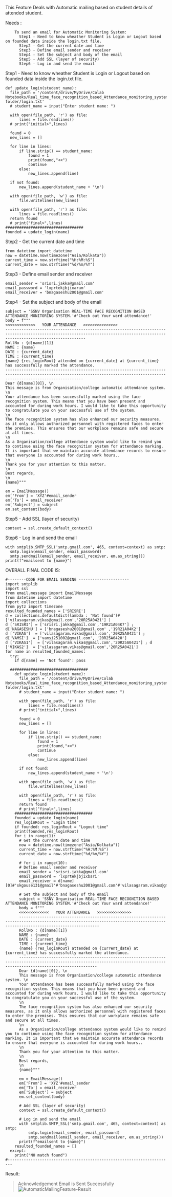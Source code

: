 This Feature Deals with Automatic mailing based on student details of attended student.

Needs :  
>
        To send an email for Automatic Monitoring System:                                                               
          Step1 - Need to know wheather Student is Login or Logout based on founded data inside the login.txt file.     
          Step2 - Get the current date and time                                                                         
          Step3 - Define email sender and receiver                                                                      
          Step4 - Set the subject and body of the email                                                                 
          Step5 - Add SSL (layer of security)                                                                           
          Step6 - Log in and send the email                                                                             

Step1 - Need to know wheather Student is Login or Logout based on founded data inside the login.txt file.     <br>

    def update_login(student_name):
      file_path = '/content/drive/MyDrive/Colab Notebooks/Real_time_face_recognition_based_Attendance_monitoring_system/Attendance folder/login.txt'
      # student_name = input("Enter student name: ")

      with open(file_path, 'r') as file:
          lines = file.readlines()
      # print("initial>",lines)

      found = 0
      new_lines = []

      for line in lines:
          if line.strip() == student_name:
              found = 1 
              print(found,"<<")
              continue
          else:
              new_lines.append(line)

      if not found:
          new_lines.append(student_name + '\n')

      with open(file_path, 'w') as file:
          file.writelines(new_lines)

      with open(file_path, 'r') as file:
          lines = file.readlines()
      return found
      # print("final>",lines)
    ##################################
    founded = update_login(name) 
    
    
Step2 - Get the current date and time                                                                         <br>

    from datetime import datetime
    now = datetime.now(timezone("Asia/Kolkata"))
    current_time = now.strftime("%H:%M:%S")
    current_date = now.strftime("%d/%m/%Y")
    
Step3 - Define email sender and receiver                                                                      <br>

    email_sender = 'srisri.jakka@gmail.com'
    email_password = 'lxprtekjbjixaram'
    email_receiver = 'bnagaseshu2001@gmail.com'
    
Step4 - Set the subject and body of the email                                                                 <br>

    subject = 'SSNV Organisation REAL-TIME FACE RECOGNITION BASED ATTENDANCE MONITORING SYSTEM.'#'Check out Your ward attendance!'
    body = f"""
    <<<<<<<<<<<<<   YOUR ATTENDANCE   >>>>>>>>>>>>>>>
    -------------------------------------------------------------------------------------------------------------------------------------------------------------------------------
    RollNo : {d[name][1]}                                                                        
    NAME : {name}                                                                                
    DATE : {current_date}                                                                         
    TIME : {current_time}    
    {name} {res_loginRout} attended on {current_date} at {current_time} has successfully marked the attendance.  
    ------------------------------------------------------------------------------------------------------------------------------------------------------------------------------
    Dear {d[name][0]}, \n
    This message is from Organisation/college automatic attendance system. \n 
    Your attendance has been successfully marked using the face recognition system. This means that you have been present and accounted for during work hours. I would like to take this opportunity to congratulate you on your successful use of the system.
    \n
    The face recognition system has also enhanced our security measures, as it only allows authorized personnel with registered faces to enter the premises. This ensures that our workplace remains safe and secure at all times.
    \n
    As a Organisation/college attendance system would like to remind you to continue using the face recognition system for attendance marking. It is important that we maintain accurate attendance records to ensure that everyone is accounted for during work hours..
    \n
    Thank you for your attention to this matter.
    \n
    Best regards,
    \n
    {name}"""

    em = EmailMessage()
    em['From'] = 'XYZ'#email_sender
    em['To'] = email_receiver
    em['Subject'] = subject
    em.set_content(body)
    
Step5 - Add SSL (layer of security)                                                                           <br>

    context = ssl.create_default_context()
    
Step6 - Log in and send the email                                                                             <br>

    with smtplib.SMTP_SSL('smtp.gmail.com', 465, context=context) as smtp:
      smtp.login(email_sender, email_password)
      smtp.sendmail(email_sender, email_receiver, em.as_string()) 
    print(f"emailsent to {name}")
    
    
   
OVERALL FINAL CODE IS:

    #--------CODE FOR EMAIL SENDING ----------------------
    import smtplib
    import ssl
    from email.message import EmailMessage
    from datetime import datetime
    import collections
    from pytz import timezone
    resulted_founded_names = ['SRISRI']
    d = collections.defaultdict(lambda : 'Not found')#['vilasagaram.vikas@gmail.com','20R25A0421'] )
    d ['SRISRI'] = ['srisri.jakka@gmail.com','19R21A04K7'] ;       d['NAGASESHU'] = ['bnagaseshu2001@gmail.com' ,'19R21A04K2'] 
    d ['VIKAS']  = ['vilasagaram.vikas@gmail.com','20R25A0421'] ;  d['VAMSI']  = ['vamsi251002@gmail.com', '20R25A0420']
    d ['VIKAS1']  = ['vilasagaram.vikas@gmail.com','20R25A0421'] ; d ['VIKAS2']  = ['vilasagaram.vikas@gmail.com','20R25A0421']
    for name in resulted_founded_names:
      try:
        if d[name] == 'Not found': pass

      ##################################
        def update_login(student_name):
          file_path = '/content/drive/MyDrive/Colab Notebooks/Real_time_face_recognition_based_Attendance_monitoring_system/Attendance folder/login.txt'
          # student_name = input("Enter student name: ")

          with open(file_path, 'r') as file:
              lines = file.readlines()
          # print("initial>",lines)

          found = 0
          new_lines = []

          for line in lines:
              if line.strip() == student_name:
                  found = 1 
                  print(found,"<<")
                  continue
              else:
                  new_lines.append(line)

          if not found:
              new_lines.append(student_name + '\n')

          with open(file_path, 'w') as file:
              file.writelines(new_lines)

          with open(file_path, 'r') as file:
              lines = file.readlines()
          return found
          # print("final>",lines)
        ##################################
        founded = update_login(name)
        res_loginRout = "Login time"
        if founded: res_loginRout = "Logout time"
        print(founded,res_loginRout)
        for i in range(1):
          # Get the current date and time
          now = datetime.now(timezone("Asia/Kolkata"))
          current_time = now.strftime("%H:%M:%S")
          current_date = now.strftime("%d/%m/%Y")

          # for i in range(10):
          # Define email sender and receiver
          email_sender = 'srisri.jakka@gmail.com'
          email_password = 'lxprtekjbjixbsri'
          email_receiver = d[name][0]#'skgouse131@gmail'#'bnagaseshu2001@gmail.com'#'vilasagaram.vikas@gmail.com'#'skgouse131@gmail.com'

          # Set the subject and body of the email
          subject = 'SSNV Organisation REAL-TIME FACE RECOGNITION BASED ATTENDANCE MONITORING SYSTEM.'#'Check out Your ward attendance!'
          body = f"""
          <<<<<<<<<<<<<   YOUR ATTENDANCE   >>>>>>>>>>>>>>>
          -------------------------------------------------------------------------------------------------------------------------------------------------------------------------------
          RollNo : {d[name][1]}                                                                        
          NAME : {name}                                                                                
          DATE : {current_date}                                                                         
          TIME : {current_time}    
          {name} {res_loginRout} attended on {current_date} at {current_time} has successfully marked the attendance.  
          ------------------------------------------------------------------------------------------------------------------------------------------------------------------------------
          Dear {d[name][0]}, \n
          This message is from Organisation/college automatic attendance system. \n 
          Your attendance has been successfully marked using the face recognition system. This means that you have been present and accounted for during work hours. I would like to take this opportunity to congratulate you on your successful use of the system.
          \n
          The face recognition system has also enhanced our security measures, as it only allows authorized personnel with registered faces to enter the premises. This ensures that our workplace remains safe and secure at all times.
          \n
          As a Organisation/college attendance system would like to remind you to continue using the face recognition system for attendance marking. It is important that we maintain accurate attendance records to ensure that everyone is accounted for during work hours..
          \n
          Thank you for your attention to this matter.
          \n
          Best regards,
          \n
          {name}"""

          em = EmailMessage()
          em['From'] = 'XYZ'#email_sender
          em['To'] = email_receiver
          em['Subject'] = subject
          em.set_content(body)

          # Add SSL (layer of security)
          context = ssl.create_default_context()

          # Log in and send the email
          with smtplib.SMTP_SSL('smtp.gmail.com', 465, context=context) as smtp:
              smtp.login(email_sender, email_password)
              smtp.sendmail(email_sender, email_receiver, em.as_string()) 
          print(f"emailsent to {name}") 
        resulted_founded_names = []
      except:
        print("NO match found")
    #------------------------------------------------------------------------


Result:
> Acknowledgement Email is Sent Successfully 
> ![AutomaticMailingFeature-Result](https://user-images.githubusercontent.com/106643865/236212934-6946c66e-2e05-413e-86b2-66beefac7fa8.png)

